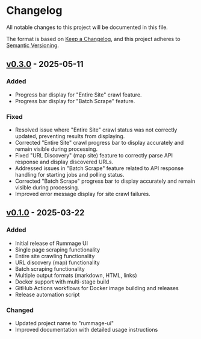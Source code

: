 # Changelog

All notable changes to this project will be documented in this file.

The format is based on [Keep a Changelog](https://keepachangelog.com/en/1.0.0/),
and this project adheres to [Semantic Versioning](https://semver.org/spec/v2.0.0.html).

## [v0.3.0] - 2025-05-11

### Added
- Progress bar display for "Entire Site" crawl feature.
- Progress bar display for "Batch Scrape" feature.

### Fixed
- Resolved issue where "Entire Site" crawl status was not correctly updated, preventing results from displaying.
- Corrected "Entire Site" crawl progress bar to display accurately and remain visible during processing.
- Fixed "URL Discovery" (map site) feature to correctly parse API response and display discovered URLs.
- Addressed issues in "Batch Scrape" feature related to API response handling for starting jobs and polling status.
- Corrected "Batch Scrape" progress bar to display accurately and remain visible during processing.
- Improved error message display for site crawl failures.

## [v0.1.0] - 2025-03-22

### Added
- Initial release of Rummage UI
- Single page scraping functionality
- Entire site crawling functionality
- URL discovery (map) functionality
- Batch scraping functionality
- Multiple output formats (markdown, HTML, links)
- Docker support with multi-stage build
- GitHub Actions workflows for Docker image building and releases
- Release automation script

### Changed
- Updated project name to "rummage-ui"
- Improved documentation with detailed usage instructions

[v0.3.0]: https://github.com/ncecere/rummage-ui/compare/v0.1.0...v0.3.0
[v0.1.0]: https://github.com/ncecere/rummage-ui/releases/tag/v0.1.0
